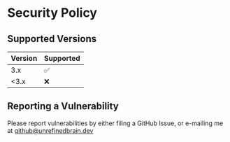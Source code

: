 # Security Policy

## Supported Versions

| Version | Supported          |
| ------- | ------------------ |
| 3.x     | :white_check_mark: |
| <3.x    | :x:                |

## Reporting a Vulnerability

Please report vulnerabilities by either filing a GitHub Issue, or e-mailing me at github@unrefinedbrain.dev

